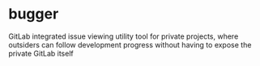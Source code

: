 # bugger
GitLab integrated issue viewing utility tool for private projects, where outsiders can follow development progress without having to expose the private GitLab itself
